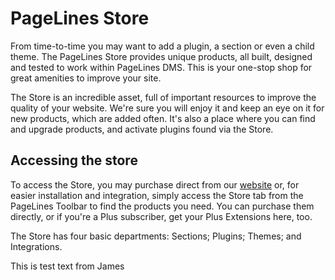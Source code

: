 # PageLines Store #

From time-to-time you may want to add a plugin, a section or even a child theme. The PageLines Store provides unique products, all built, designed and tested to work within PageLines DMS. This is your one-stop shop for great amenities to improve your site.

The Store is an incredible asset, full of important resources to improve the quality of your website. We're sure you will enjoy it and keep an eye on it for new products, which are added often.  It's also a place where you can find and upgrade products, and activate plugins found via the Store.

## Accessing the store ##

To access the Store, you may purchase direct from our [website](http://www.pagelines.com/store) or, for easier installation and integration, simply access the Store tab from the PageLines Toolbar to find the products you need. You can purchase them directly, or if you're a Plus subscriber, get your Plus Extensions here, too.

The Store has four basic departments: Sections; Plugins; Themes; and Integrations.

This is test text from James 